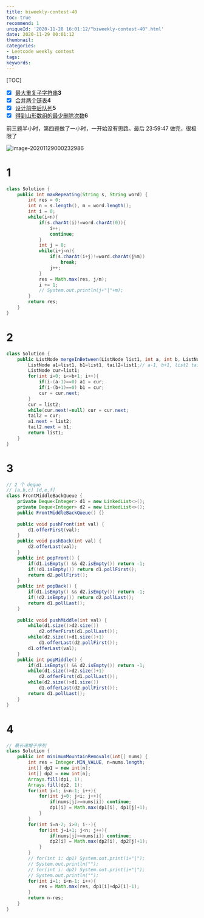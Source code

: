 ```yaml
---
title: biweekly-contest-40
toc: true
recommend: 1
uniqueId: '2020-11-28 16:01:12/"biweekly-contest-40".html'
date: 2020-11-29 00:01:12
thumbnail:
categories:
- Leetcode weekly contest
tags:
keywords:
---
```


[TOC]

- [x] [最大重复子字符串](https://leetcode-cn.com/contest/biweekly-contest-40/problems/maximum-repeating-substring/)**3**
- [x] [合并两个链表](https://leetcode-cn.com/contest/biweekly-contest-40/problems/merge-in-between-linked-lists/)**4**
- [x] [设计前中后队列](https://leetcode-cn.com/contest/biweekly-contest-40/problems/design-front-middle-back-queue/)**5**
- [x] [得到山形数组的最少删除次数](https://leetcode-cn.com/contest/biweekly-contest-40/problems/minimum-number-of-removals-to-make-mountain-array/)**6**

前三题半小时，第四题做了一小时，一开始没有思路。最后 23:59:47 做完，很极限了

![image-20201129000232986](https://i.loli.net/2020/11/29/i3vGcAyVq4Ob8Co.png)

<!--more-->



# 1

```java
class Solution {
    public int maxRepeating(String s, String word) {
        int res = 0;
        int n = s.length(), m = word.length();
        int i = 0;
        while(i<n){
            if(s.charAt(i)!=word.charAt(0)){
                i++;
                continue;
            }
            int j = 0;
            while(i+j<n){
                if(s.charAt(i+j)!=word.charAt(j%m))
                    break;
                j++;
            }
            res = Math.max(res, j/m);
            i += 1;
            // System.out.println(j+"|"+m);
        }
        return res;
    }
}
```

# 2

```java
class Solution {
    public ListNode mergeInBetween(ListNode list1, int a, int b, ListNode list2) {
        ListNode a1=list1, b1=list1, tail2=list1;// a-1, b+1, list2 tail
        ListNode cur=list1;
        for(int i=0; i<=b+1; i++){
            if(i-(a-1)==0) a1 = cur;
            if(i-(b+1)==0) b1 = cur;
            cur = cur.next;
        }
        cur = list2;
        while(cur.next!=null) cur = cur.next;
        tail2 = cur;
        a1.next = list2;
        tail2.next = b1;
        return list1;
    }
}
```


# 3

```java
// 2 个 deque
// [a,b,c] [d,e,f]
class FrontMiddleBackQueue {
    private Deque<Integer> d1 = new LinkedList<>();
    private Deque<Integer> d2 = new LinkedList<>();
    public FrontMiddleBackQueue() {}
    
    public void pushFront(int val) {
        d1.offerFirst(val);
    }
    public void pushBack(int val) {
        d2.offerLast(val);
    }
    public int popFront() {
        if(d1.isEmpty() && d2.isEmpty()) return -1;
        if(!d1.isEmpty()) return d1.pollFirst();
        return d2.pollFirst();
    }
    public int popBack() {
        if(d1.isEmpty() && d2.isEmpty()) return -1;
        if(!d2.isEmpty()) return d2.pollLast();
        return d1.pollLast();
    }
    
    public void pushMiddle(int val) {
        while(d1.size()>d2.size())
            d2.offerFirst(d1.pollLast());
        while(d2.size()>d1.size()+1)
            d1.offerLast(d2.pollFirst());
        d1.offerLast(val);
    }
    public int popMiddle() {
        if(d1.isEmpty() && d2.isEmpty()) return -1;
        while(d1.size()>d2.size()+1)
            d2.offerFirst(d1.pollLast());
        while(d2.size()>d1.size())
            d1.offerLast(d2.pollFirst());
        return d1.pollLast();
    }
}
```


# 4

```java
// 最长递增子序列
class Solution {
    public int minimumMountainRemovals(int[] nums) {
        int res = Integer.MIN_VALUE, n=nums.length;
        int[] dp1 = new int[n];
        int[] dp2 = new int[n];
        Arrays.fill(dp1, 1);
        Arrays.fill(dp2, 1);
        for(int i=1; i<n-1; i++){
            for(int j=0; j<i; j++){
                if(nums[j]>=nums[i]) continue;
                dp1[i] = Math.max(dp1[i], dp1[j]+1);
            }
        }
        for(int i=n-2; i>0; i--){
            for(int j=i+1; j<n; j++){
                if(nums[j]>=nums[i]) continue;
                dp2[i] = Math.max(dp2[i], dp2[j]+1);
            }
        }
        // for(int i: dp1) System.out.print(i+"|");
        // System.out.println("");
        // for(int i: dp2) System.out.print(i+"|");
        // System.out.println("");
        for(int i=1; i<n-1; i++){
            res = Math.max(res, dp1[i]+dp2[i]-1);
        }
        return n-res;
    }
}
```

